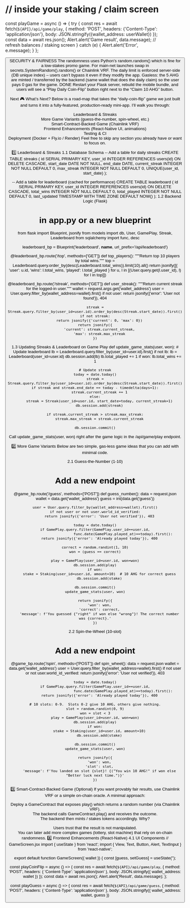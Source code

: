 # // inside your staking / claim screen
const playGame = async () => {
  try {
    const res = await fetch(`${API}/api/game/play`, {
      method: 'POST',
      headers: {'Content-Type': 'application/json'},
      body: JSON.stringify({wallet_address: userWallet})
    });
    const data = await res.json();
    Alert.alert('Game result', data.message);
    // refresh balances / staking screen
  } catch (e) {
    Alert.alert('Error', e.message);
  }
};

<Button title="🎮  Play Daily Coin-Flip" onPress={playGame} />
SECURITY & FAIRNESS
The randomness uses Python’s random.random() which is fine for a low-stakes promo game.
For main-net launches swap in secrets.SystemRandom().random() or Chainlink VRF.  
The daily limit is enforced server-side (DB unique index) – users can’t bypass it even if they modify the app.  
Gasless: the 5 AHG are minted / transferred by the backend (same wallet that does the daily claim) so the user pays 0 gas for the game.
DONE
Restart your Flask server, rebuild the mobile bundle, and users will see a “Play Daily Coin-Flip” button right next to the “Claim 10 AHG” button.

Next
🎮 What’s Next?
Below is a road‑map that takes the “daily‑coin‑flip” game we just built and turns it into a fully‑featured, production‑ready mini‑app.
I’ll walk you through:

Leaderboard & Streaks  
More Game Variants (guess‑the‑number, spin‑wheel, etc.)  
Smart‑Contract‑Backed Game (Chainlink VRF)  
Frontend Enhancements (React‑Native UI, animations)  
Testing & CI  
Deployment (Docker + Fly.io / Render)
Feel free to skip any section you already have or want to focus on.  

1️⃣ Leaderboard & Streaks
1.1 Database Schema
-- Add a table for daily streaks
CREATE TABLE streaks (
    id          SERIAL PRIMARY KEY,
    user_id     INTEGER REFERENCES users(id) ON DELETE CASCADE,
    start_date  DATE NOT NULL,
    end_date    DATE,
    current_streak INTEGER NOT NULL DEFAULT 0,
    max_streak  INTEGER NOT NULL DEFAULT 0,
    UNIQUE(user_id, start_date)
);

-- Add a table for leaderboard (cached for performance)
CREATE TABLE leaderboard (
    id          SERIAL PRIMARY KEY,
    user_id     INTEGER REFERENCES users(id) ON DELETE CASCADE,
    total_wins  INTEGER NOT NULL DEFAULT 0,
    total_played INTEGER NOT NULL DEFAULT 0,
    last_updated TIMESTAMP WITH TIME ZONE DEFAULT NOW()
);
1.2 Backend Logic (Flask)
# in app.py or a new blueprint
from flask import Blueprint, jsonify
from models import db, User, GamePlay, Streak, Leaderboard
from sqlalchemy import func, desc

leaderboard_bp = Blueprint('leaderboard', __name__, url_prefix='/api/leaderboard')

@leaderboard_bp.route('/top', methods=['GET'])
def top_players():
    """Return top 10 players by total wins."""
    top = Leaderboard.query.order_by(desc(Leaderboard.total_wins)).limit(10).all()
    return jsonify([{
        'user': u.id,
        'wins': l.total_wins,
        'played': l.total_played
    } for u, l in [(User.query.get(l.user_id), l) for l in top]])

@leaderboard_bp.route('/streak', methods=['GET'])
def user_streak():
    """Return current streak for the logged‑in user."""
    wallet = request.args.get('wallet_address')
    user = User.query.filter_by(wallet_address=wallet).first()
    if not user:
        return jsonify({'error': 'User not found'}), 404

    streak = Streak.query.filter_by(user_id=user.id).order_by(desc(Streak.start_date)).first()
    if not streak:
        return jsonify({'current': 0, 'max': 0})
    return jsonify({
        'current': streak.current_streak,
        'max': streak.max_streak
    })
1.3 Updating Streaks & Leaderboard on Game Play
def update_game_stats(user, won):
    # Update leaderboard
    lb = Leaderboard.query.filter_by(user_id=user.id).first()
    if not lb:
        lb = Leaderboard(user_id=user.id)
        db.session.add(lb)
    lb.total_played += 1
    if won:
        lb.total_wins += 1

    # Update streak
    today = date.today()
    streak = Streak.query.filter_by(user_id=user.id).order_by(desc(Streak.start_date)).first()
    if streak and streak.end_date == today - timedelta(days=1):
        streak.current_streak += 1
    else:
        streak = Streak(user_id=user.id, start_date=today, current_streak=1)
        db.session.add(streak)

    if streak.current_streak > streak.max_streak:
        streak.max_streak = streak.current_streak

    db.session.commit()
Call update_game_stats(user, won) right after the game logic in the /api/game/play endpoint.

2️⃣ More Game Variants
Below are two simple, gas‑less game ideas that you can add with minimal code.

2.1 Guess‑the‑Number (1‑10)
# Add a new endpoint
@game_bp.route('/guess', methods=['POST'])
def guess_number():
    data = request.json
    wallet = data.get('wallet_address')
    guess = int(data.get('guess'))

    user = User.query.filter_by(wallet_address=wallet).first()
    if not user or not user.world_id_verified:
        return jsonify({'error': 'User not verified'}), 403

    today = date.today()
    if GamePlay.query.filter(GamePlay.user_id==user.id,
                              func.date(GamePlay.played_at)==today).first():
        return jsonify({'error': 'Already played today'}), 400

    correct = random.randint(1, 10)
    won = (guess == correct)

    play = GamePlay(user_id=user.id, won=won)
    db.session.add(play)
    if won:
        stake = Staking(user_id=user.id, amount=10)  # 10 AHG for correct guess
        db.session.add(stake)

    db.session.commit()
    update_game_stats(user, won)

    return jsonify({
        'won': won,
        'correct': correct,
        'message': f'You guessed {"right" if won else "wrong"}! The correct number was {correct}.'
    })
2.2 Spin‑the‑Wheel (10‑slot)
# Add a new endpoint
@game_bp.route('/spin', methods=['POST'])
def spin_wheel():
    data = request.json
    wallet = data.get('wallet_address')
    user = User.query.filter_by(wallet_address=wallet).first()
    if not user or not user.world_id_verified:
        return jsonify({'error': 'User not verified'}), 403

    today = date.today()
    if GamePlay.query.filter(GamePlay.user_id==user.id,
                              func.date(GamePlay.played_at)==today).first():
        return jsonify({'error': 'Already played today'}), 400

    # 10 slots: 0-9.  Slots 0-2 give 10 AHG, others give nothing.
    slot = random.randint(0, 9)
    won = slot < 3
    play = GamePlay(user_id=user.id, won=won)
    db.session.add(play)
    if won:
        stake = Staking(user_id=user.id, amount=10)
        db.session.add(stake)

    db.session.commit()
    update_game_stats(user, won)

    return jsonify({
        'won': won,
        'slot': slot,
        'message': f'You landed on slot {slot}! {("You win 10 AHG!" if won else "Better luck next time.")}'
    })
3️⃣ Smart‑Contract‑Backed Game (Optional)
If you want provably fair results, use Chainlink VRF or a simple on‑chain oracle.
A minimal approach:

Deploy a GameContract that exposes play() which returns a random number (via Chainlink VRF).  
The backend calls GameContract.play() and receives the outcome.  
The backend then mints / stakes tokens accordingly.
Why?  

Users trust that the result is not manipulated.  
You can later add more complex games (lottery, slot machine) that rely on on‑chain randomness.
4️⃣ Frontend Enhancements (React‑Native)
4.1 UI Components
// GameScreen.jsx
import { useState } from 'react';
import { View, Text, Button, Alert, TextInput } from 'react-native';

export default function GameScreen({ wallet }) {
  const [guess, setGuess] = useState('');

  const playCoinFlip = async () => {
    const res = await fetch(`${API}/api/game/play`, {
      method: 'POST',
      headers: { 'Content-Type': 'application/json' },
      body: JSON.stringify({ wallet_address: wallet })
    });
    const data = await res.json();
    Alert.alert('Result', data.message);
  };

  const playGuess = async () => {
    const res = await fetch(`${API}/api/game/guess`, {
      method: 'POST',
      headers: { 'Content-Type': 'application/json' },
      body: JSON.stringify({ wallet_address: wallet, guess })
